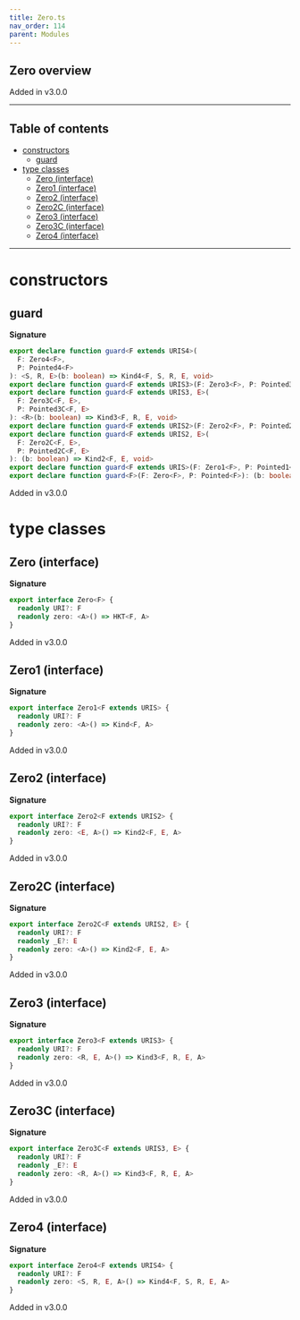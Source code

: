 ```yaml
---
title: Zero.ts
nav_order: 114
parent: Modules
---
```


## Zero overview

Added in v3.0.0

---

<h2 class="text-delta">Table of contents</h2>

- [constructors](#constructors)
  - [guard](#guard)
- [type classes](#type-classes)
  - [Zero (interface)](#zero-interface)
  - [Zero1 (interface)](#zero1-interface)
  - [Zero2 (interface)](#zero2-interface)
  - [Zero2C (interface)](#zero2c-interface)
  - [Zero3 (interface)](#zero3-interface)
  - [Zero3C (interface)](#zero3c-interface)
  - [Zero4 (interface)](#zero4-interface)

---

# constructors

## guard

**Signature**

```ts
export declare function guard<F extends URIS4>(
  F: Zero4<F>,
  P: Pointed4<F>
): <S, R, E>(b: boolean) => Kind4<F, S, R, E, void>
export declare function guard<F extends URIS3>(F: Zero3<F>, P: Pointed3<F>): <R, E>(b: boolean) => Kind3<F, R, E, void>
export declare function guard<F extends URIS3, E>(
  F: Zero3C<F, E>,
  P: Pointed3C<F, E>
): <R>(b: boolean) => Kind3<F, R, E, void>
export declare function guard<F extends URIS2>(F: Zero2<F>, P: Pointed2<F>): <E>(b: boolean) => Kind2<F, E, void>
export declare function guard<F extends URIS2, E>(
  F: Zero2C<F, E>,
  P: Pointed2C<F, E>
): (b: boolean) => Kind2<F, E, void>
export declare function guard<F extends URIS>(F: Zero1<F>, P: Pointed1<F>): (b: boolean) => Kind<F, void>
export declare function guard<F>(F: Zero<F>, P: Pointed<F>): (b: boolean) => HKT<F, void>
```

Added in v3.0.0

# type classes

## Zero (interface)

**Signature**

```ts
export interface Zero<F> {
  readonly URI?: F
  readonly zero: <A>() => HKT<F, A>
}
```

Added in v3.0.0

## Zero1 (interface)

**Signature**

```ts
export interface Zero1<F extends URIS> {
  readonly URI?: F
  readonly zero: <A>() => Kind<F, A>
}
```

Added in v3.0.0

## Zero2 (interface)

**Signature**

```ts
export interface Zero2<F extends URIS2> {
  readonly URI?: F
  readonly zero: <E, A>() => Kind2<F, E, A>
}
```

Added in v3.0.0

## Zero2C (interface)

**Signature**

```ts
export interface Zero2C<F extends URIS2, E> {
  readonly URI?: F
  readonly _E?: E
  readonly zero: <A>() => Kind2<F, E, A>
}
```

Added in v3.0.0

## Zero3 (interface)

**Signature**

```ts
export interface Zero3<F extends URIS3> {
  readonly URI?: F
  readonly zero: <R, E, A>() => Kind3<F, R, E, A>
}
```

Added in v3.0.0

## Zero3C (interface)

**Signature**

```ts
export interface Zero3C<F extends URIS3, E> {
  readonly URI?: F
  readonly _E?: E
  readonly zero: <R, A>() => Kind3<F, R, E, A>
}
```

Added in v3.0.0

## Zero4 (interface)

**Signature**

```ts
export interface Zero4<F extends URIS4> {
  readonly URI?: F
  readonly zero: <S, R, E, A>() => Kind4<F, S, R, E, A>
}
```

Added in v3.0.0
